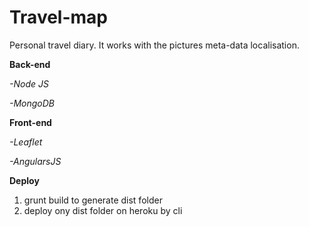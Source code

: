 # Travel-map

Personal travel diary. It works with the pictures meta-data localisation.

**Back-end**

*-Node JS* 

*-MongoDB*

**Front-end**

*-Leaflet* 

*-AngularsJS*

**Deploy**

1. grunt build to generate dist folder
2. deploy ony dist folder on heroku by cli 

